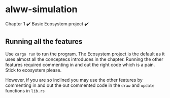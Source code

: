 # alww-simulation

Chapter 1 ✔️
Basic Ecosystem project ✔️

## Running all the features

Use `cargo run` to run the program.
The Ecosystem project is the default as it uses almost all the conceptecs introduces in the chapter.
Running the other features required commenting in and out the right code which is a pain.
Stick to ecosystem please.

However, if you are so inclined you may use the other features by commenting in and out the out commented code in the `draw` and `update` functions in `lib.rs`
